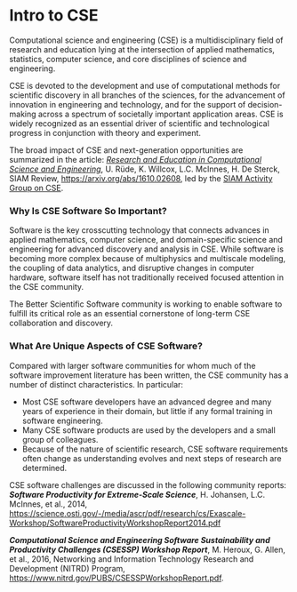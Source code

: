 # Intro to CSE
Computational science and engineering (CSE) is a multidisciplinary field of research and education lying at the intersection of applied mathematics, statistics, computer science, and core disciplines of science and engineering.  

CSE is devoted to the development and use of computational methods for scientific discovery in all branches of the sciences, for the advancement of innovation in engineering and technology, and for the support of decision-making across a spectrum of societally important application areas. CSE is widely recognized as an essential driver of scientific and technological progress in conjunction with theory and experiment.  

The broad impact of CSE and next-generation opportunities are summarized in the article: [_Research and Education in Computational Science and Engineering_](https://dx.doi.org/10.1137/16M1096840), U. Rüde, K. Willcox, L.C. McInnes, H. De Sterck, SIAM Review, https://arxiv.org/abs/1610.02608, led by the [SIAM Activity Group on CSE](https://www.siam.org/activity/cse).

### Why Is CSE Software So Important?
Software is the key crosscutting technology that connects advances in applied mathematics, computer science, and domain-specific science and engineering for advanced discovery and analysis in CSE. While software is becoming more complex because of multiphysics and multiscale modeling, the coupling of data analytics, and disruptive changes in computer hardware, software itself has not traditionally received focused attention in the CSE community.  

The Better Scientific Software community is working to enable software to fulfill its critical role as an essential cornerstone of long-term CSE collaboration and discovery.  

### What Are Unique Aspects of CSE Software?
Compared with larger software communities for whom much of the software improvement literature has been written, the CSE community has a number of distinct characteristics. In particular:
- Most CSE software developers have an advanced degree and many years of experience in their domain, but little if any formal training in software engineering.
- Many CSE software products are used by the developers and a small group of colleagues.
- Because of the nature of scientific research, CSE software requirements often change as understanding evolves and next steps of research are determined.

CSE software challenges are discussed in the following community reports: 
_**Software Productivity for Extreme-Scale Science**_, H. Johansen, L.C. McInnes, et al., 2014, https://science.osti.gov/-/media/ascr/pdf/research/cs/Exascale-Workshop/SoftwareProductivityWorkshopReport2014.pdf

_**Computational Science and Engineering Software Sustainability and Productivity Challenges (CSESSP) Workshop Report**_, M. Heroux, G. Allen, et al., 2016, Networking and Information Technology Research and Development (NITRD) Program, https://www.nitrd.gov/PUBS/CSESSPWorkshopReport.pdf.

<!---
BSSw Site: Get Oriented: About CSE
--->
